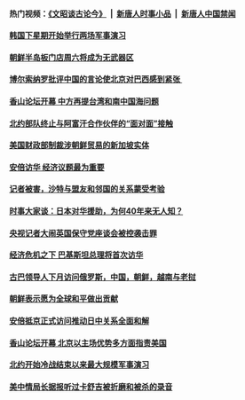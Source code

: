 #### 热门视频：[《文昭谈古论今》](https://github.com/gfw-breaker/wenzhao/blob/master/README.md?t=10260932) &nbsp;|&nbsp; [新唐人时事小品](https://github.com/gfw-breaker/ntdtv-comedy/blob/master/README.md?t=10260932) &nbsp;|&nbsp; [新唐人中国禁闻](https://github.com/gfw-breaker/ntdtv-news/blob/master/README.md?t=10260932)

#### [韩国下星期开始举行两场军事演习](../pages/z__yoerrvp/4630093.md?t=10260932) 

#### [朝鲜半岛板门店周六将成为无武器区](../pages/z__yoerrvp/4630057.md?t=10260932) 

#### [博尔索纳罗批评中国的言论使北京对巴西感到紧张 ](../pages/z__yoerrvp/4629540.md?t=10260932) 

#### [香山论坛开幕 中方再提台湾和南中国海问题](../pages/z__yoerrvp/4629521.md?t=10260932) 

#### [北约部队终止与阿富汗合作伙伴的“面对面”接触](../pages/z__yoerrvp/4629497.md?t=10260932) 

#### [美国财政部制裁涉朝鲜贸易的新加坡实体](../pages/z__yoerrvp/4629336.md?t=10260932) 

#### [安倍访华 经济议题最为重要 ](../pages/z__yoerrvp/4629000.md?t=10260932) 

#### [记者被害，沙特与盟友和邻国的关系蒙受考验 ](../pages/z__yoerrvp/4628960.md?t=10260932) 

#### [时事大家谈：日本对华援助，为何40年来无人知？](../pages/z__yoerrvp/4628893.md?t=10260932) 

#### [央视记者大闹英国保守党座谈会被控袭击罪 ](../pages/z__yoerrvp/4628880.md?t=10260932) 

#### [经济危机之下 巴基斯坦总理将首次访华 ](../pages/z__yoerrvp/4628862.md?t=10260932) 

#### [古巴领导人下月访问俄罗斯，中国，朝鲜，越南与老挝](../pages/z__yoerrvp/4628849.md?t=10260932) 

#### [朝鲜表示愿为全球和平做出贡献 ](../pages/z__yoerrvp/4628605.md?t=10260932) 

#### [安倍抵京正式访问推动日中关系全面和解](../pages/z__yoerrvp/4628575.md?t=10260932) 

#### [香山论坛开幕 北京以主场优势多方面指责美国](../pages/z__yoerrvp/4628518.md?t=10260932) 

#### [北约开始冷战结束以来最大规模军事演习](../pages/z__yoerrvp/4628495.md?t=10260932) 

#### [美中情局长据报听过卡舒吉被折磨和被杀的录音](../pages/z__yoerrvp/4628485.md?t=10260932) 

